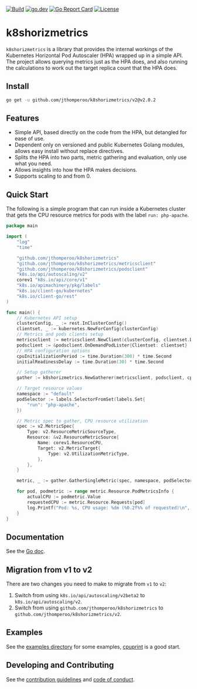 [![Build](https://github.com/jthomperoo/k8shorizmetrics/workflows/main/badge.svg)](https://github.com/jthomperoo/k8shorizmetrics/actions)
[![go.dev](https://img.shields.io/badge/go.dev-reference-007d9c?logo=go&logoColor=white&style=flat)](https://pkg.go.dev/github.com/jthomperoo/k8shorizmetrics/v2)
[![Go Report
Card](https://goreportcard.com/badge/github.com/jthomperoo/k8shorizmetrics/v2)](https://goreportcard.com/report/github.com/jthomperoo/k8shorizmetrics/v2)
[![License](https://img.shields.io/:license-apache-blue.svg)](https://www.apache.org/licenses/LICENSE-2.0.html)

# k8shorizmetrics

`k8shorizmetrics` is a library that provides the internal workings of the Kubernetes Horizontal Pod Autoscaler (HPA)
wrapped up in a simple API. The project allows querying metrics just as the HPA does, and also running the calculations
to work out the target replica count that the HPA does.

## Install

```bash
go get -u github.com/jthomperoo/k8shorizmetrics/v2@v2.0.2
```

## Features

- Simple API, based directly on the code from the HPA, but detangled for ease of use.
- Dependent only on versioned and public Kubernetes Golang modules, allows easy install without replace directives.
- Splits the HPA into two parts, metric gathering and evaluation, only use what you need.
- Allows insights into how the HPA makes decisions.
- Supports scaling to and from 0.

## Quick Start

The following is a simple program that can run inside a Kubernetes cluster that gets the CPU resource metrics for
pods with the label `run: php-apache`.

```go
package main

import (
	"log"
	"time"

	"github.com/jthomperoo/k8shorizmetrics"
	"github.com/jthomperoo/k8shorizmetrics/metricsclient"
	"github.com/jthomperoo/k8shorizmetrics/podsclient"
	"k8s.io/api/autoscaling/v2"
	corev1 "k8s.io/api/core/v1"
	"k8s.io/apimachinery/pkg/labels"
	"k8s.io/client-go/kubernetes"
	"k8s.io/client-go/rest"
)

func main() {
	// Kubernetes API setup
	clusterConfig, _ := rest.InClusterConfig()
	clientset, _ := kubernetes.NewForConfig(clusterConfig)
	// Metrics and pods clients setup
	metricsclient := metricsclient.NewClient(clusterConfig, clientset.Discovery())
	podsclient := &podsclient.OnDemandPodLister{Clientset: clientset}
	// HPA configuration options
	cpuInitializationPeriod := time.Duration(300) * time.Second
	initialReadinessDelay := time.Duration(30) * time.Second

	// Setup gatherer
	gather := k8shorizmetrics.NewGatherer(metricsclient, podsclient, cpuInitializationPeriod, initialReadinessDelay)

	// Target resource values
	namespace := "default"
	podSelector := labels.SelectorFromSet(labels.Set{
		"run": "php-apache",
	})

	// Metric spec to gather, CPU resource utilization
	spec := v2.MetricSpec{
		Type: v2.ResourceMetricSourceType,
		Resource: &v2.ResourceMetricSource{
			Name: corev1.ResourceCPU,
			Target: v2.MetricTarget{
				Type: v2.UtilizationMetricType,
			},
		},
	}

	metric, _ := gather.GatherSingleMetric(spec, namespace, podSelector)

	for pod, podmetric := range metric.Resource.PodMetricsInfo {
		actualCPU := podmetric.Value
		requestedCPU := metric.Resource.Requests[pod]
		log.Printf("Pod: %s, CPU usage: %dm (%0.2f%% of requested)\n", pod, actualCPU, float64(actualCPU)/float64(requestedCPU)*100.0)
	}
}
```

## Documentation

See the [Go doc](https://pkg.go.dev/github.com/jthomperoo/k8shorizmetrics/v2).

## Migration from v1 to v2

There are two changes you need to make to migrate from `v1` to `v2`:

1. Switch from using `k8s.io/api/autoscaling/v2beta2` to `k8s.io/api/autoscaling/v2`.
2. Switch from using `github.com/jthomperoo/k8shorizmetrics` to `github.com/jthomperoo/k8shorizmetrics/v2`.

## Examples

See the [examples directory](./examples/) for some examples, [cpuprint](./examples/cpuprint/) is a good start.

## Developing and Contributing

See the [contribution guidelines](CONTRIBUTING.md) and [code of conduct](CODE_OF_CONDUCT.md).
